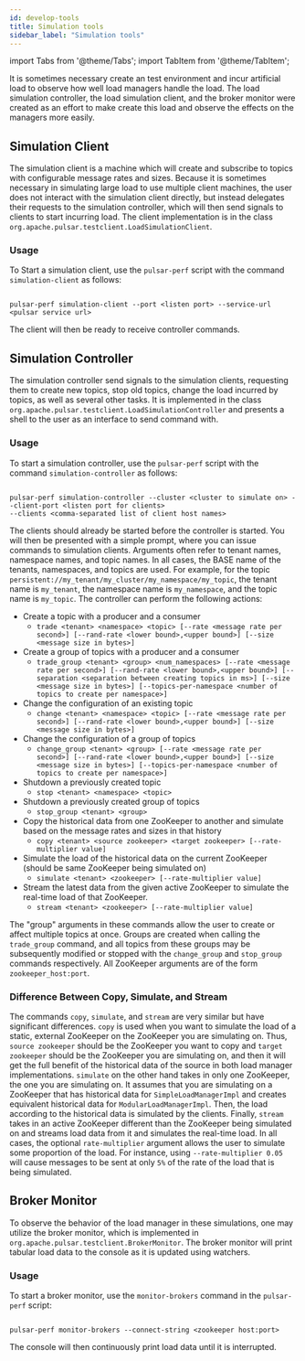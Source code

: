 ```yaml
---
id: develop-tools
title: Simulation tools
sidebar_label: "Simulation tools"
---
```


import Tabs from '@theme/Tabs';
import TabItem from '@theme/TabItem';


It is sometimes necessary create an test environment and incur artificial load to observe how well load managers
handle the load. The load simulation controller, the load simulation client, and the broker monitor were created as an
effort to make create this load and observe the effects on the managers more easily.

## Simulation Client
The simulation client is a machine which will create and subscribe to topics with configurable message rates and sizes.
Because it is sometimes necessary in simulating large load to use multiple client machines, the user does not interact
with the simulation client directly, but instead delegates their requests to the simulation controller, which will then
send signals to clients to start incurring load. The client implementation is in the class
`org.apache.pulsar.testclient.LoadSimulationClient`.

### Usage
To Start a simulation client, use the `pulsar-perf` script with the command `simulation-client` as follows:

```

pulsar-perf simulation-client --port <listen port> --service-url <pulsar service url>

```

The client will then be ready to receive controller commands.
## Simulation Controller
The simulation controller send signals to the simulation clients, requesting them to create new topics, stop old
topics, change the load incurred by topics, as well as several other tasks. It is implemented in the class
`org.apache.pulsar.testclient.LoadSimulationController` and presents a shell to the user as an interface to send
command with.

### Usage
To start a simulation controller, use the `pulsar-perf` script with the command `simulation-controller` as follows:

```

pulsar-perf simulation-controller --cluster <cluster to simulate on> --client-port <listen port for clients>
--clients <comma-separated list of client host names>

```

The clients should already be started before the controller is started. You will then be presented with a simple prompt,
where you can issue commands to simulation clients. Arguments often refer to tenant names, namespace names, and topic
names. In all cases, the BASE name of the tenants, namespaces, and topics are used. For example, for the topic
`persistent://my_tenant/my_cluster/my_namespace/my_topic`, the tenant name is `my_tenant`, the namespace name is
`my_namespace`, and the topic name is `my_topic`. The controller can perform the following actions:

* Create a topic with a producer and a consumer
  * `trade <tenant> <namespace> <topic> [--rate <message rate per second>]
  [--rand-rate <lower bound>,<upper bound>]
  [--size <message size in bytes>]`
* Create a group of topics with a producer and a consumer
  * `trade_group <tenant> <group> <num_namespaces> [--rate <message rate per second>]
  [--rand-rate <lower bound>,<upper bound>]
  [--separation <separation between creating topics in ms>] [--size <message size in bytes>]
  [--topics-per-namespace <number of topics to create per namespace>]`
* Change the configuration of an existing topic
  * `change <tenant> <namespace> <topic> [--rate <message rate per second>]
  [--rand-rate <lower bound>,<upper bound>]
  [--size <message size in bytes>]`
* Change the configuration of a group of topics
  * `change_group <tenant> <group> [--rate <message rate per second>] [--rand-rate <lower bound>,<upper bound>]
  [--size <message size in bytes>] [--topics-per-namespace <number of topics to create per namespace>]`
* Shutdown a previously created topic
  * `stop <tenant> <namespace> <topic>`
* Shutdown a previously created group of topics
  * `stop_group <tenant> <group>`
* Copy the historical data from one ZooKeeper to another and simulate based on the message rates and sizes in that history
    * `copy <tenant> <source zookeeper> <target zookeeper> [--rate-multiplier value]`
* Simulate the load of the historical data on the current ZooKeeper (should be same ZooKeeper being simulated on)
  * `simulate <tenant> <zookeeper> [--rate-multiplier value]`
* Stream the latest data from the given active ZooKeeper to simulate the real-time load of that ZooKeeper.
  * `stream <tenant> <zookeeper> [--rate-multiplier value]`

The "group" arguments in these commands allow the user to create or affect multiple topics at once. Groups are created
when calling the `trade_group` command, and all topics from these groups may be subsequently modified or stopped
with the `change_group` and `stop_group` commands respectively. All ZooKeeper arguments are of the form
`zookeeper_host:port`.

### Difference Between Copy, Simulate, and Stream
The commands `copy`, `simulate`, and `stream` are very similar but have significant differences. `copy` is used when
you want to simulate the load of a static, external ZooKeeper on the ZooKeeper you are simulating on. Thus,
`source zookeeper` should be the ZooKeeper you want to copy and `target zookeeper` should be the ZooKeeper you are
simulating on, and then it will get the full benefit of the historical data of the source in both load manager
implementations. `simulate` on the other hand takes in only one ZooKeeper, the one you are simulating on. It assumes
that you are simulating on a ZooKeeper that has historical data for `SimpleLoadManagerImpl` and creates equivalent
historical data for `ModularLoadManagerImpl`. Then, the load according to the historical data is simulated by the
clients. Finally, `stream` takes in an active ZooKeeper different than the ZooKeeper being simulated on and streams
load data from it and simulates the real-time load. In all cases, the optional `rate-multiplier` argument allows the
user to simulate some proportion of the load. For instance, using `--rate-multiplier 0.05` will cause messages to
be sent at only `5%` of the rate of the load that is being simulated.

## Broker Monitor
To observe the behavior of the load manager in these simulations, one may utilize the broker monitor, which is
implemented in `org.apache.pulsar.testclient.BrokerMonitor`. The broker monitor will print tabular load data to the
console as it is updated using watchers.

### Usage
To start a broker monitor, use the `monitor-brokers` command in the `pulsar-perf` script:

```

pulsar-perf monitor-brokers --connect-string <zookeeper host:port>

```

The console will then continuously print load data until it is interrupted.

